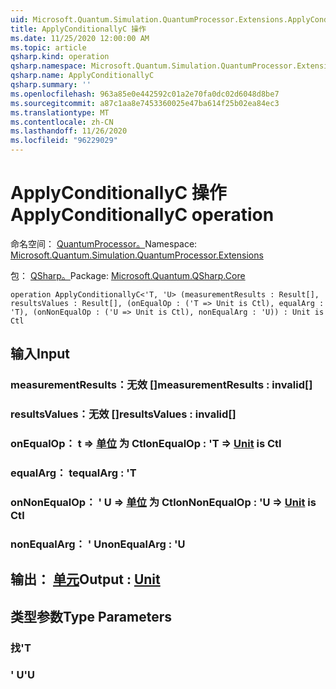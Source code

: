 ```yaml
---
uid: Microsoft.Quantum.Simulation.QuantumProcessor.Extensions.ApplyConditionallyC
title: ApplyConditionallyC 操作
ms.date: 11/25/2020 12:00:00 AM
ms.topic: article
qsharp.kind: operation
qsharp.namespace: Microsoft.Quantum.Simulation.QuantumProcessor.Extensions
qsharp.name: ApplyConditionallyC
qsharp.summary: ''
ms.openlocfilehash: 963a85e0e442592c01a2e70fa0dc02d6048d8be7
ms.sourcegitcommit: a87c1aa8e7453360025e47ba614f25b02ea84ec3
ms.translationtype: MT
ms.contentlocale: zh-CN
ms.lasthandoff: 11/26/2020
ms.locfileid: "96229029"
---
```

# <a name="applyconditionallyc-operation"></a><span data-ttu-id="de3b6-102">ApplyConditionallyC 操作</span><span class="sxs-lookup"><span data-stu-id="de3b6-102">ApplyConditionallyC operation</span></span>

<span data-ttu-id="de3b6-103">命名空间： [QuantumProcessor。](xref:Microsoft.Quantum.Simulation.QuantumProcessor.Extensions)</span><span class="sxs-lookup"><span data-stu-id="de3b6-103">Namespace: [Microsoft.Quantum.Simulation.QuantumProcessor.Extensions](xref:Microsoft.Quantum.Simulation.QuantumProcessor.Extensions)</span></span>

<span data-ttu-id="de3b6-104">包： [QSharp。](https://nuget.org/packages/Microsoft.Quantum.QSharp.Core)</span><span class="sxs-lookup"><span data-stu-id="de3b6-104">Package: [Microsoft.Quantum.QSharp.Core](https://nuget.org/packages/Microsoft.Quantum.QSharp.Core)</span></span>




```qsharp
operation ApplyConditionallyC<'T, 'U> (measurementResults : Result[], resultsValues : Result[], (onEqualOp : ('T => Unit is Ctl), equalArg : 'T), (onNonEqualOp : ('U => Unit is Ctl), nonEqualArg : 'U)) : Unit is Ctl
```


## <a name="input"></a><span data-ttu-id="de3b6-105">输入</span><span class="sxs-lookup"><span data-stu-id="de3b6-105">Input</span></span>

### <a name="measurementresults--__invalidresult__"></a><span data-ttu-id="de3b6-106">measurementResults：__无效 <Result>__[]</span><span class="sxs-lookup"><span data-stu-id="de3b6-106">measurementResults : __invalid<Result>__[]</span></span>




### <a name="resultsvalues--__invalidresult__"></a><span data-ttu-id="de3b6-107">resultsValues：__无效 <Result>__[]</span><span class="sxs-lookup"><span data-stu-id="de3b6-107">resultsValues : __invalid<Result>__[]</span></span>




### <a name="onequalop--t--unit--is-ctl"></a><span data-ttu-id="de3b6-108">onEqualOp： t => [单位](xref:microsoft.quantum.lang-ref.unit)  为 Ctl</span><span class="sxs-lookup"><span data-stu-id="de3b6-108">onEqualOp : 'T => [Unit](xref:microsoft.quantum.lang-ref.unit)  is Ctl</span></span>




### <a name="equalarg--t"></a><span data-ttu-id="de3b6-109">equalArg： t</span><span class="sxs-lookup"><span data-stu-id="de3b6-109">equalArg : 'T</span></span>




### <a name="onnonequalop--u--unit--is-ctl"></a><span data-ttu-id="de3b6-110">onNonEqualOp： ' U => [单位](xref:microsoft.quantum.lang-ref.unit)  为 Ctl</span><span class="sxs-lookup"><span data-stu-id="de3b6-110">onNonEqualOp : 'U => [Unit](xref:microsoft.quantum.lang-ref.unit)  is Ctl</span></span>




### <a name="nonequalarg--u"></a><span data-ttu-id="de3b6-111">nonEqualArg： ' U</span><span class="sxs-lookup"><span data-stu-id="de3b6-111">nonEqualArg : 'U</span></span>





## <a name="output--unit"></a><span data-ttu-id="de3b6-112">输出： [单元](xref:microsoft.quantum.lang-ref.unit)</span><span class="sxs-lookup"><span data-stu-id="de3b6-112">Output : [Unit](xref:microsoft.quantum.lang-ref.unit)</span></span>



## <a name="type-parameters"></a><span data-ttu-id="de3b6-113">类型参数</span><span class="sxs-lookup"><span data-stu-id="de3b6-113">Type Parameters</span></span>

### <a name="t"></a><span data-ttu-id="de3b6-114">找</span><span class="sxs-lookup"><span data-stu-id="de3b6-114">'T</span></span>


### <a name="u"></a><span data-ttu-id="de3b6-115">' U</span><span class="sxs-lookup"><span data-stu-id="de3b6-115">'U</span></span>


